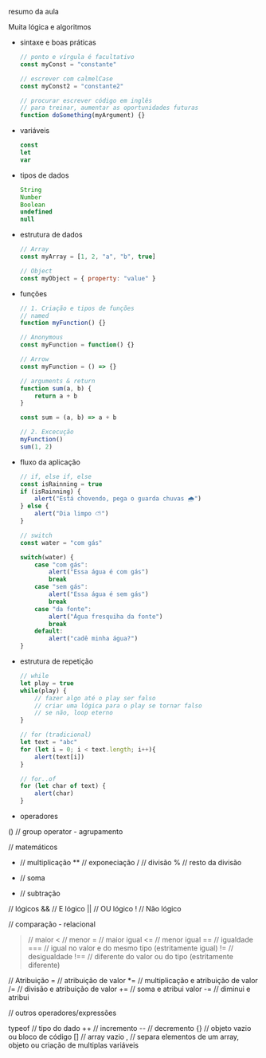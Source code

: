 resumo da aula

Muita lógica e algoritmos

- sintaxe e boas práticas
    
    ```jsx
    // ponto e vírgula é facultativo
    const myConst = "constante"
    
    // escrever com calmelCase
    const myConst2 = "constante2"
    
    // procurar escrever código em inglês 
    // para treinar, aumentar as oportunidades futuras
    function doSomething(myArgument) {}
    ```
    
- variáveis
    
    ```jsx
    const
    let
    var
    ```
    
- tipos de dados
    
    ```jsx
    String 
    Number
    Boolean
    undefined  
    null
    ```
    
- estrutura de dados
    
    ```jsx
    // Array
    const myArray = [1, 2, "a", "b", true]
    
    // Object
    const myObject = { property: "value" }
    ```
    
- funções
    
    ```jsx
    // 1. Criação e tipos de funções
    // named
    function myFunction() {}
    
    // Anonymous
    const myFunction = function() {}
    
    // Arrow
    const myFunction = () => {}
    
    // arguments & return
    function sum(a, b) {
    	return a + b
    }
    
    const sum = (a, b) => a + b
    
    // 2. Excecução
    myFunction()
    sum(1, 2)
    ```
    
- fluxo da aplicação
    
    ```jsx
    // if, else if, else
    const isRainning = true
    if (isRainning) {
    	alert("Está chovendo, pega o guarda chuvas 🌧")
    } else {
    	alert("Dia limpo ⛅️")
    }
    
    // switch
    const water = "com gás"
    
    switch(water) {
    	case "com gás": 
    		alert("Essa água é com gás")
    		break
    	case "sem gás":
    		alert("Essa água é sem gás")
    		break
    	case "da fonte":
    		alert("Água fresquiha da fonte")
    		break	
    	default:
    		alert("cadê minha água?")
    }
    ```
    
- estrutura de repetição
    
    ```jsx
    // while
    let play = true
    while(play) {
    	// fazer algo até o play ser falso
    	// criar uma lógica para o play se tornar falso
    	// se não, loop eterno
    }
    
    // for (tradicional)
    let text = "abc"
    for (let i = 0; i < text.length; i++){
    	alert(text[i])
    }
    
    // for..of
    for (let char of text) {
    	alert(char)
    }
    ```
    
- operadores

() // group operator - agrupamento

// matemáticos
* // multiplicação
** // exponeciação
/ // divisão
% // resto da divisão
+ // soma
- // subtração

// lógicos
&& // E lógico 
|| // OU lógico
! // Não lógico

// comparação - relacional
> // maior
< // menor
>= // maior igual
<= // menor igual
== // igualdade
=== // igual no valor e do mesmo tipo (estritamente igual)
!= // desigualdade
!== // diferente do valor ou do tipo (estritamente diferente)

// Atribuição
= // atribuição de valor
*= // multiplicação e atribuição de valor 
/= // divisão e atribuição de valor
+= // soma e atribui valor
-= // diminui e atribui


// outros operadores/expressões

typeof // tipo do dado
++ // incremento
-- // decremento
{} // objeto vazio ou bloco de código
[] // array vazio
, // separa elementos de um array, objeto ou criação de multiplas variáveis